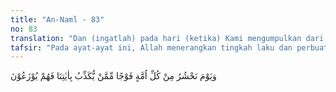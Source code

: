 ```yaml
---
title: "An-Naml - 83"
no: 83
translation: "Dan (ingatlah) pada hari (ketika) Kami mengumpulkan dari setiap umat, segolongan orang yang mendustakan ayat-ayat Kami, lalu mereka dibagi-bagi (dalam kelompok-kelompok)."
tafsir: "Pada ayat-ayat ini, Allah menerangkan tingkah laku dan perbuatan orang-orang kafir yang mengingkari Allah dan Rasul-Nya ketika mereka menyaksikan sendiri datangnya hari Kiamat. Pada hari itu, Allah mengumpulkan orang-orang yang mengingkari ayat-ayat-Nya dari setiap umat manusia. Setelah mereka berkumpul di Padang Mahsyar untuk dihisab, mereka semuanya berdiri di hadapan Allah untuk menghadapi berbagai pertanyaan dan pemeriksaan.\n\nOrang-orang kafir dan musyrik mendengar dakwaan yang sangat menusuk perasaan. Di antaranya adalah mengapa mereka telah mengingkari ayat-ayat Allah yang secara jelas memberitahukan akan adanya hari kebangkitan dan hari penghisaban ini. Mengapa mereka tidak memikirkan persoalan itu, padahal dalil-dalilnya jelas dan gamblang disampaikan oleh rasul-rasul kepada mereka? Mengapa mereka bersikap sombong dan angkuh tidak mau menerima keterangan para rasul itu, padahal mereka tidak memiliki pengetahuan yang pasti dan tidak pernah memikirkannya secara teliti dan sungguh-sungguh."
---
```


وَيَوْمَ نَحْشُرُ مِنْ كُلِّ اُمَّةٍ فَوْجًا مِّمَّنْ يُّكَذِّبُ بِاٰيٰتِنَا فَهُمْ يُوْزَعُوْنَ 
